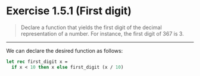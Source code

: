 # Exercise 1.5.1 (First digit)

> Declare a function that yields the first digit of the decimal representation of a number. 
> For instance, the first digit of $367$ is $3$.

---

We can declare the desired function as follows:
```ocaml
let rec first_digit x =
  if x < 10 then x else first_digit (x / 10)
```
